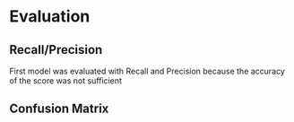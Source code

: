 # Evaluation

## Recall/Precision
First model was evaluated with Recall and Precision because the accuracy of the score was not sufficient

## Confusion Matrix
